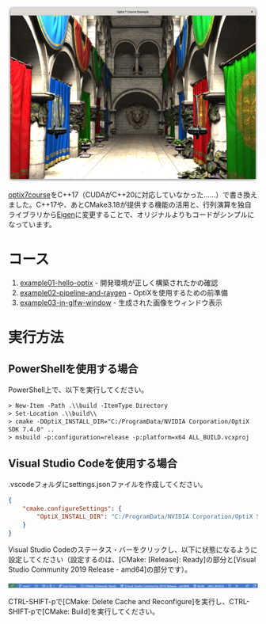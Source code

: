 ![example11-accumulate-linux](https://raw.githubusercontent.com/tail-island/optix7courseR/main/image/example11-accumulate-linux.png)

[optix7course](https://github.com/ingowald/optix7course)をC++17（CUDAがC++20に対応していなかった……）で書き換えました。C++17や、あとCMake3.18が提供する機能の活用と、行列演算を独自ライブラリから[Eigen](https://eigen.tuxfamily.org/index.php?title=Main_Page)に変更することで、オリジナルよりもコードがシンプルになっています。

# コース

1. [example01-hello-optix](https://github.com/tail-island/optix7courseR/tree/main/example01-hello-optix) - 開発環境が正しく構築されたかの確認
1. [example02-pipeline-and-raygen](https://github.com/tail-island/optix7courseR/tree/main/example02-pipeline-and-raygen) - OptiXを使用するための前準備
2. [example03-in-glfw-window](https://github.com/tail-island/optix7courseR/tree/main/example03-in-glfw-window) - 生成された画像をウィンドウ表示

# 実行方法

## PowerShellを使用する場合

PowerShell上で、以下を実行してください。

~~~shell
> New-Item -Path .\\build -ItemType Directory
> Set-Location .\\build\\
> cmake -DOptiX_INSTALL_DIR="C:/ProgramData/NVIDIA Corporation/OptiX SDK 7.4.0" ..
> msbuild -p:configuration=release -p:platform=x64 ALL_BUILD.vcxproj
~~~

## Visual Studio Codeを使用する場合

.vscodeフォルダにsettings.jsonファイルを作成してください。

~~~json
{
    "cmake.configureSettings": {
        "OptiX_INSTALL_DIR": "C:/ProgramData/NVIDIA Corporation/OptiX SDK 7.4.0"
    }
}
~~~

Visual Studio Codeのステータス・バーをクリックし、以下に状態になるように設定してください（設定するのは、\[CMake: \[Release\]: Ready\]の部分と\[Visual Studio Community 2019 Release - amd64\]の部分です）。

![Visual Studio Code - status bar](https://raw.githubusercontent.com/tail-island/optix7courseR/main/image/visual-studio-code-status-bar.png)

CTRL-SHIFT-pで\[CMake: Delete Cache and Reconfigure\]を実行し、CTRL-SHIFT-pで\[CMake: Build\]を実行してください。
